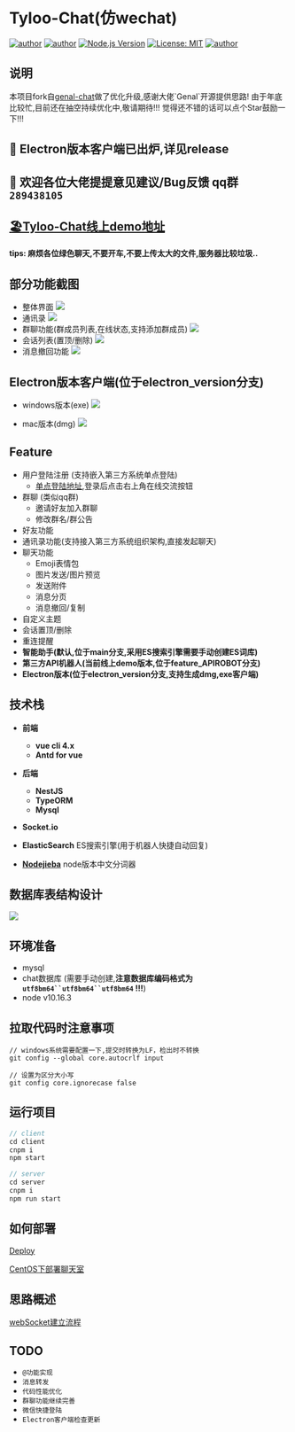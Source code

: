# Tyloo-Chat(仿wechat)
[![author](https://img.shields.io/badge/author-BoBoooooo-blue.svg)](https://github.com/BoBoooooo)
[![author](https://img.shields.io/github/languages/top/BoBoooooo/tyloo-chat)](https://github.com/BoBoooooo/tyloo-chat)
[![Node.js Version](https://img.shields.io/badge/node.js-10.16.3-blue.svg)](http://nodejs.org/download)
[![License: MIT](https://img.shields.io/badge/License-MIT-blue.svg)](https://github.com/BoBoooooo/tyloo-chat/LICENSE)
[![author](https://img.shields.io/github/stars/BoBoooooo/tyloo-chat?style=social)](https://github.com/BoBoooooo/tyloo-chat)

## 说明
本项目fork自[genal-chat]('https://github.com/genaller/genal-chat.git')做了优化升级,感谢大佬`Genal`开源提供思路!
由于年底比较忙,目前还在抽空持续优化中,敬请期待!!!
觉得还不错的话可以点个Star鼓励一下!!!

## 🚀 Electron版本客户端已出炉,详见release

## 🚀 欢迎各位大佬提提意见建议/Bug反馈 qq群`289438105`

## [🏖Tyloo-Chat线上demo地址](http://tyloochat.fun:9999/)
**tips: 麻烦各位绿色聊天,不要开车,不要上传太大的文件,服务器比较垃圾..**

## 部分功能截图
- 整体界面
![](./assets/demo1.png)
- 通讯录
![](./assets/demo2.png)
- 群聊功能(群成员列表,在线状态,支持添加群成员)
![](./assets/demo3.png)
- 会话列表(置顶/删除)
![](./assets/demo5.png)
- 消息撤回功能
![](./assets/demo4.png)

## Electron版本客户端(位于electron_version分支)
- windows版本(exe)
![](./assets/electron1.png)

- mac版本(dmg)
![](./assets/electron2.png)
## Feature
- 用户登陆注册 (支持嵌入第三方系统单点登陆)
    - [单点登陆地址](http://server.boboooooo.top:9998),登录后点击右上角在线交流按钮
- 群聊 (类似qq群)
    - 邀请好友加入群聊
    - 修改群名/群公告
- 好友功能
- 通讯录功能(支持接入第三方系统组织架构,直接发起聊天)
- 聊天功能
    - Emoji表情包
    - 图片发送/图片预览
    - 发送附件
    - 消息分页
    - 消息撤回/复制
- 自定义主题
- 会话置顶/删除
- 重连提醒
- **智能助手(默认,位于main分支,采用ES搜索引擎需要手动创建ES词库)**
- **第三方API机器人(当前线上demo版本,位于feature_APIROBOT分支)**
- **Electron版本(位于electron_version分支,支持生成dmg,exe客户端)**
## 技术栈
- **前端**
	- **vue cli 4.x**
    - **Antd for vue**
- **后端**
	- **NestJS**
    - **TypeORM**
	- **Mysql**
- **Socket.io**

- **ElasticSearch** ES搜索引擎(用于机器人快捷自动回复)
- **[Nodejieba](https://github.com/yanyiwu/nodejieba)** node版本中文分词器
## 数据库表结构设计
![](./assets/database.png)

## 环境准备
- mysql
- chat数据库 (需要手动创建,**注意数据库编码格式为 `utf8bm64``utf8bm64``utf8bm64` !!!**)
- node v10.16.3

## 拉取代码时注意事项

```
// windows系统需要配置一下,提交时转换为LF，检出时不转换
git config --global core.autocrlf input
```

```
// 设置为区分大小写
git config core.ignorecase false
```

## 运行项目
```js
// client
cd client 
cnpm i
npm start
```

```js
// server
cd server
cnpm i
npm run start
```

## 如何部署

[Deploy](./deploy.md)

[CentOS下部署聊天室](https://notes.zhangxiaocai.cn/posts/39142aea.html)
## 思路概述

[webSocket建立流程](./webSocket建立流程.md)

## TODO
- `@功能实现`
- `消息转发`
- `代码性能优化`
- `群聊功能继续完善`
- `微信快捷登陆`
- `Electron客户端检查更新`
